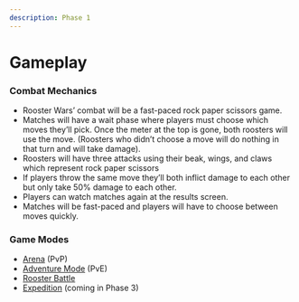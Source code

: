 ```yaml
---
description: Phase 1
---
```


# Gameplay

### Combat Mechanics

- Rooster Wars’ combat will be a fast-paced rock paper scissors game.
- Matches will have a wait phase where players must choose which moves they’ll pick. Once the meter at the top is gone, both roosters will use the move. (Roosters who didn’t choose a move will do nothing in that turn and will take damage).&#x20;
- Roosters will have three attacks using their beak, wings, and claws which represent rock paper scissors&#x20;
- If players throw the same move they’ll both inflict damage to each other but only take 50% damage to each other.&#x20;
- Players can watch matches again at the results screen.&#x20;
- Matches will be fast-paced and players will have to choose between moves quickly.

### Game Modes

- [Arena](arena/index.md) (PvP)
- [Adventure Mode](adventure-mode/index.md) (PvE)
- [Rooster Battle](rooster-battle.md)
- [Expedition](../phase3/expedition.md) (coming in Phase 3)
